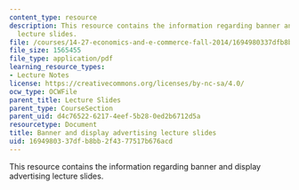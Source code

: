 ```yaml
---
content_type: resource
description: This resource contains the information regarding banner and display advertising
  lecture slides.
file: /courses/14-27-economics-and-e-commerce-fall-2014/1694980337dfb8bb2f4377517b676acd_MIT14_27F14_lecslide17.pdf
file_size: 1565455
file_type: application/pdf
learning_resource_types:
- Lecture Notes
license: https://creativecommons.org/licenses/by-nc-sa/4.0/
ocw_type: OCWFile
parent_title: Lecture Slides
parent_type: CourseSection
parent_uid: d4c76522-6217-4eef-5b28-0ed2b6712d5a
resourcetype: Document
title: Banner and display advertising lecture slides
uid: 16949803-37df-b8bb-2f43-77517b676acd
---
```

This resource contains the information regarding banner and display advertising lecture slides.